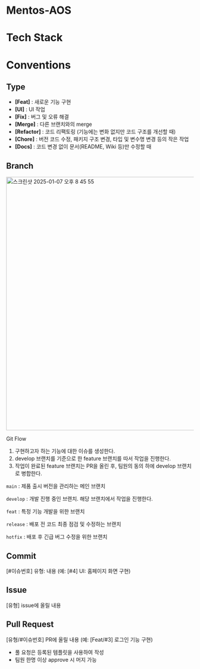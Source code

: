 # Mentos-AOS

# Tech Stack



# Conventions

## Type
* **[Feat]** : 새로운 기능 구현 
* **[UI]** : UI 작업 
* **[Fix]** : 버그 및 오류 해결 
* **[Merge]** : 다른 브랜치와의 merge
* **[Refactor]** : 코드 리팩토링 (기능에는 변화 없지만 코드 구조를 개선할 때)
* **[Chore]** : 버전 코드 수정, 패키지 구조 변경, 타입 및 변수명 변경 등의 작은 작업 
* **[Docs]** : 코드 변경 없이 문서(README, Wiki 등)만 수정할 때

## Branch
<img width="680" alt="스크린샷 2025-01-07 오후 8 45 55" src="https://github.com/user-attachments/assets/c3bc45a2-8d00-429f-b1c0-32ef3b2ee492" />

Git Flow

1. 구현하고자 하는 기능에 대한 이슈를 생성한다.
2. develop 브랜치를 기준으로 한 feature 브랜치를 따서 작업을 진행한다.
3. 작업이 완료된 feature 브랜치는 PR을 올린 후, 팀원의 동의 하에 develop 브랜치로 병합한다.

`main` : 제품 출시 버전을 관리하는 메인 브랜치

`develop` : 개발 진행 중인 브랜치. 해당 브랜치에서 작업을 진행한다.

`feat` : 특정 기능 개발을 위한 브랜치

`release` : 배포 전 코드 최종 점검 및 수정하는 브랜치

`hotfix` : 배포 후 긴급 버그 수정을 위한 브랜치

## Commit
[#이슈번호] 유형: 내용 (예: [#4] UI: 홈페이지 화면 구현) 

## Issue
[유형] issue에 올릴 내용

## Pull Request
[유형/#이슈번호] PR에 올릴 내용 (예: [Feat/#3] 로그인 기능 구현)

- 풀 요청은 등록된 템플릿을 사용하여 작성
- 팀원 한명 이상 approve 시 머지 가능


